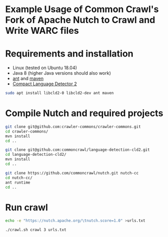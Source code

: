 Example Usage of Common Crawl's Fork of Apache Nutch to Crawl and Write WARC files
==================================================================================



# Requirements and installation

- Linux (tested on Ubuntu 18.04)
- Java 8 (higher Java versions should also work)
- [ant](https://ant.apache.org/) and [maven](https://maven.apache.org/)
- [Compact Language Detector 2](https://github.com/CLD2Owners/cld2)


```bash
sudo apt install libcld2-0 libcld2-dev ant maven
```

# Compile Nutch and required projects

```bash
git clone git@github.com:crawler-commons/crawler-commons.git
cd crawler-commons/
mvn install
cd ..

git clone git@github.com:commoncrawl/language-detection-cld2.git
cd language-detection-cld2/
mvn install
cd ..

git clone https://github.com/commoncrawl/nutch.git nutch-cc
cd nutch-cc/
ant runtime
cd ..
```

# Run crawl

```bash
echo -e "https://nutch.apache.org/\tnutch.score=1.0" >urls.txt

./crawl.sh crawl 3 urls.txt
```

